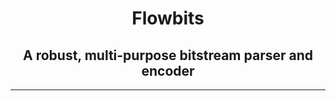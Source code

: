 <h1 align="center">
  Flowbits
</h1>
<h2 align="center">
  A robust, multi-purpose bitstream parser and encoder
</h2>

---

